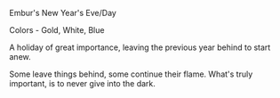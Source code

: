 Embur's New Year's Eve/Day

Colors - Gold, White, Blue  
  
A holiday of great importance, leaving the previous year behind to start anew.

Some leave things behind, some continue their flame.
What's truly important, is to never give into the dark.